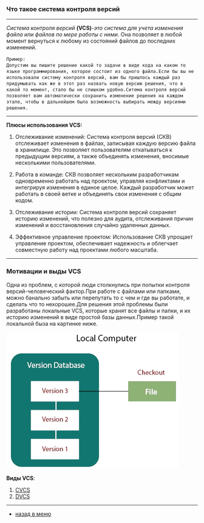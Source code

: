 ### Что такое система контроля версий 
---
*Система контроля версий* **(VCS)***-это  система для учета изменения файла или файлов по мере работы с ними*. Она позволяет в любой момент вернуться к любому из состояний файлов до последних изменений.

    Пример:
    Допустим вы пишите решение какой то задачи в виде кода на каком то языке программирования, которое состоит из одного файла.Если бы вы не использовали систему контроля версий, вам бы пришлось каждый раз придумывать как же в этот раз назвать новую версию решения, что в какой то момент, стало бы не слишком удобно.Ситема контроля версий позволяет вам автоматически сохранить изменение решения на каждом этапе, чтобы в дальнейшем была возможность выбирать между версиями решения.

---

**Плюсы использования VCS:**

1. Отслеживание изменений:
Система контроля версий (СКВ) отслеживает изменения в файлах, записывая каждую версию файла в хранилище. Это позволяет пользователям откатываться к предыдущим версиям, а также объединять изменения, вносимые несколькими пользователями.

2. Работа в команде:
СКВ позволяет нескольким разработчикам одновременно работать над проектом, управляя конфликтами и интегрируя изменения в единое целое. Каждый разработчик может работать в своей ветке и объединять свои изменения с общим кодом.

3. Отслеживание истории:
Система контроля версий сохраняет историю изменений, что полезно для аудита, отслеживания причин изменений и восстановления случайно удаленных данных.

4. Эффективное управление проектом:
Использование СКВ упрощает управление проектом, обеспечивает надежность и облегчает совместную работу над проектами любого масштаба.
---
### Мотивации и выды VCS
Одна из проблем, с которой люди столкнулись при попытки контроля версий-человеческий фактор.При работе с файлами или папками,  можно банально забыть или перепутать то с чем и где вы работате, и сделать что то нехорошее.Для решения этой проблемы были разработаны локальные VCS, которые хранят все файлы и папки, и их историю изменений в виде простой базы данных.Пример такой локальной быза на картинке ниже.

![local VCS](./git-version-control-system-1.png)

**Виды VCS**:
1. [CVCS](./cvcs.md "централизованная VCS")
2. [DVCS](./dvcs.md "распределенная VCS")

---

* [назад в меню](./readme.md "назад в меню")